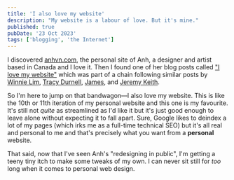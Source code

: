 ```yaml
---
title: 'I also love my website'
description: "My website is a labour of love. But it's mine."
published: true
pubDate: '23 Oct 2023'
tags: ['blogging', 'the Internet']
---
```


I discovered [anhvn.com](https://anhvn.com/), the personal site of Anh, a designer and artist based in Canada and I love it. Then I found one of her blog posts called ["I love my website"](https://anhvn.com/posts/2021/2021-12-14-i-love-my-website/) which was part of a chain following similar posts by <a href="https://winnielim.org/notes/i-love-my-website-too/">Winnie Lim</a>, <a href="https://tracydurnell.com/2021/11/19/personal-websites-are-the-best/">Tracy Durnell</a>, <a href="https://jamesg.blog/2021/11/16/i-love-my-website">James</a>, and <a href="https://adactio.com/articles/10887">Jeremy Keith</a>.

So I'm here to jump on that bandwagon&mdash;I also love my website. This is like the 10th or 11th iteration of my personal website and this one is my favourite. It's still not *quite* as streamlined as I'd like it but it's just good enough to leave alone without expecting it to fall apart. Sure, Google likes to deindex a lot of my pages (which irks me as a full-time technical SEO) but it's all real and personal to me and that's precisely what you want from a **personal** website.

That said, now that I've seen Anh's "redesigning in public", I'm getting a teeny tiny itch to make some tweaks of my own. I can never sit still for *too* long when it comes to personal web design.